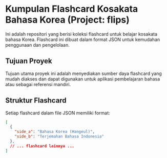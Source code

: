 # Kumpulan Flashcard Kosakata Bahasa Korea (Project: flips)

Ini adalah repositori yang berisi koleksi flashcard untuk belajar kosakata bahasa Korea. Flashcard ini dibuat dalam format JSON untuk kemudahan penggunaan dan pengelolaan.

## Tujuan Proyek
Tujuan utama proyek ini adalah menyediakan sumber daya flashcard yang mudah diakses dan dapat digunakan untuk aplikasi pembelajaran bahasa atau sebagai referensi mandiri.

## Struktur Flashcard
Setiap flashcard dalam file JSON memiliki format:
```json
[
  {
    "side_a": "Bahasa Korea (Hangeul)",
    "side_b": "Terjemahan Bahasa Indonesia"
  },
  // ... flashcard lainnya ...
]